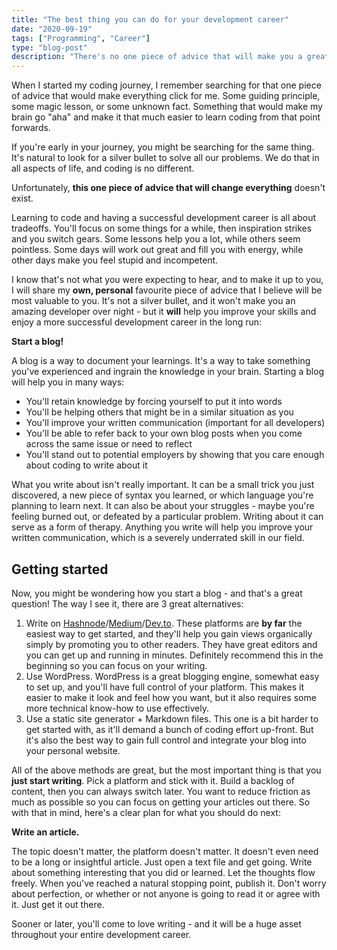 ```yaml
---
title: "The best thing you can do for your development career"
date: "2020-09-19"
tags: ["Programming", "Career"]
type: "blog-post"
description: "There's no one piece of advice that will make you a great developer over night. But this lesson will help you improve your skills and enjoy a more successful development career in the long run"
---
```


When I started my coding journey, I remember searching for that one piece of advice that would make everything click for me. Some guiding principle, some magic lesson, or some unknown fact. Something that would make my brain go "aha" and make it that much easier to learn coding from that point forwards.

If you're early in your journey, you might be searching for the same thing. It's natural to look for a silver bullet to solve all our problems. We do that in all aspects of life, and coding is no different.

Unfortunately, **this one piece of advice that will change everything** doesn't exist.

Learning to code and having a successful development career is all about tradeoffs. You'll focus on some things for a while, then inspiration strikes and you switch gears. Some lessons help you a lot, while others seem pointless. Some days will work out great and fill you with energy, while other days make you feel stupid and incompetent.

I know that's not what you were expecting to hear, and to make it up to you, I will share my **own, personal** favourite piece of advice that I believe will be most valuable to you. It's not a silver bullet, and it won't make you an amazing developer over night - but it **will** help you improve your skills and enjoy a more successful development career in the long run:

**Start a blog!**

A blog is a way to document your learnings. It's a way to take something you've experienced and ingrain the knowledge in your brain. Starting a blog will help you in many ways:

- You'll retain knowledge by forcing yourself to put it into words
- You'll be helping others that might be in a similar situation as you
- You'll improve your written communication (important for all developers)
- You'll be able to refer back to your own blog posts when you come across the same issue or need to reflect
- You'll stand out to potential employers by showing that you care enough about coding to write about it

What you write about isn't really important. It can be a small trick you just discovered, a new piece of syntax you learned, or which language you're planning to learn next. It can also be about your struggles - maybe you're feeling burned out, or defeated by a particular problem. Writing about it can serve as a form of therapy.
Anything you write will help you improve your written communication, which is a severely underrated skill in our field.

## Getting started

Now, you might be wondering how you start a blog - and that's a great question! The way I see it, there are 3 great alternatives:

1. Write on [Hashnode](https://hashnode.com/)/[Medium](https://medium.com)/[Dev.to](https://dev.to). These platforms are **by far** the easiest way to get started, and they'll help you gain views organically simply by promoting you to other readers. They have great editors and you can get up and running in minutes. Definitely recommend this in the beginning so you can focus on your writing.
1. Use WordPress. WordPress is a great blogging engine, somewhat easy to set up, and you'll have full control of your platform. This makes it easier to make it look and feel how you want, but it also requires some more technical know-how to use effectively.
1. Use a static site generator + Markdown files. This one is a bit harder to get started with, as it'll demand a bunch of coding effort up-front. But it's also the best way to gain full control and integrate your blog into your personal website.

All of the above methods are great, but the most important thing is that you **just start writing**. Pick a platform and stick with it. Build a backlog of content, then you can always switch later. You want to reduce friction as much as possible so you can focus on getting your articles out there.
So with that in mind, here's a clear plan for what you should do next:

**Write an article.**

The topic doesn't matter, the platform doesn't matter. It doesn't even need to be a long or insightful article. Just open a text file and get going. Write about something interesting that you did or learned. Let the thoughts flow freely. When you've reached a natural stopping point, publish it. Don't worry about perfection, or whether or not anyone is going to read it or agree with it. Just get it out there.

Sooner or later, you'll come to love writing - and it will be a huge asset throughout your entire development career.

